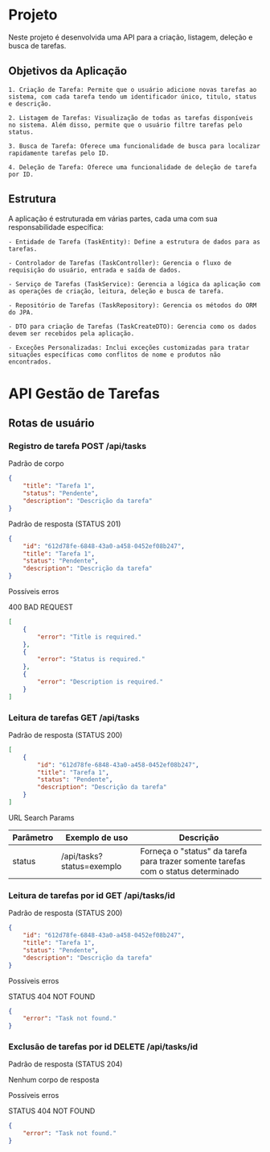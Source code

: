 # Projeto

Neste projeto é desenvolvida uma API para a criação, listagem, deleção e busca de tarefas.

## Objetivos da Aplicação

    1. Criação de Tarefa: Permite que o usuário adicione novas tarefas ao sistema, com cada tarefa tendo um identificador único, titulo, status e descrição.
    
    2. Listagem de Tarefas: Visualização de todas as tarefas disponíveis no sistema. Além disso, permite que o usuário filtre tarefas pelo status.
    
    3. Busca de Tarefa: Oferece uma funcionalidade de busca para localizar rapidamente tarefas pelo ID.
    
    4. Deleção de Tarefa: Oferece uma funcionalidade de deleção de tarefa por ID.

## Estrutura

A aplicação é estruturada em várias partes, cada uma com sua responsabilidade específica:

    - Entidade de Tarefa (TaskEntity): Define a estrutura de dados para as tarefas.
    
    - Controlador de Tarefas (TaskController): Gerencia o fluxo de requisição do usuário, entrada e saída de dados.
    
    - Serviço de Tarefas (TaskService): Gerencia a lógica da aplicação com as operações de criação, leitura, deleção e busca de tarefa.
    
    - Repositório de Tarefas (TaskRepository): Gerencia os métodos do ORM do JPA.
    
    - DTO para criação de Tarefas (TaskCreateDTO): Gerencia como os dados devem ser recebidos pela aplicação.
    
    - Exceções Personalizadas: Inclui exceções customizadas para tratar situações específicas como conflitos de nome e produtos não encontrados.

# API Gestão de Tarefas

## Rotas de usuário

### Registro de tarefa POST /api/tasks

Padrão de corpo

```json
{
	"title": "Tarefa 1",
	"status": "Pendente",
	"description": "Descrição da tarefa"
}
```

Padrão de resposta (STATUS 201)

```json
{
	"id": "612d78fe-6848-43a0-a458-0452ef08b247",
	"title": "Tarefa 1",
	"status": "Pendente",
	"description": "Descrição da tarefa"
}
```

Possíveis erros 

400 BAD REQUEST

```json
[
	{
		"error": "Title is required."
	},
	{
		"error": "Status is required."
	},
	{
		"error": "Description is required."
	}
]
```

### Leitura de tarefas GET /api/tasks

Padrão de resposta (STATUS 200)

```json
[
	{
		"id": "612d78fe-6848-43a0-a458-0452ef08b247",
		"title": "Tarefa 1",
		"status": "Pendente",
		"description": "Descrição da tarefa"
	}
]
```

URL Search Params

| Parâmetro | Exemplo de uso            | Descrição                                                                         |
| --------- | ------------------------- | --------------------------------------------------------------------------------- |
|  status   | /api/tasks?status=exemplo | Forneça o "status" da tarefa para trazer somente tarefas com o status determinado |


### Leitura de tarefas por id GET /api/tasks/id


Padrão de resposta (STATUS 200)

```json
{
	"id": "612d78fe-6848-43a0-a458-0452ef08b247",
	"title": "Tarefa 1",
	"status": "Pendente",
	"description": "Descrição da tarefa"
}
```

Possíveis erros 

STATUS 404 NOT FOUND

```json
{
	"error": "Task not found."
}
```

### Exclusão de tarefas por id DELETE /api/tasks/id


Padrão de resposta (STATUS 204)

Nenhum corpo de resposta 


Possíveis erros 

STATUS 404 NOT FOUND

```json
{
	"error": "Task not found."
}
```


